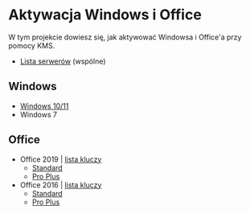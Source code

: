 # Aktywacja Windows i Office
W tym projekcie dowiesz się, jak aktywować Windowsa i Office'a przy pomocy KMS.

* [Lista serwerów](servers.md) (wspólne)
## Windows
* [Windows 10/11](windows/windows1011.md)
* Windows 7
## Office
* Office 2019 | [lista kluczy](office/2019/lk.md)
  * [Standard](office/2019/standard.md)
  * [Pro Plus](office/2019/proplus.md)
* Office 2016 | [lista kluczy](office/2016/lk.md)
  * [Standard](office/2016/standard.md)
  * [Pro Plus](office/2016/proplus.md)
